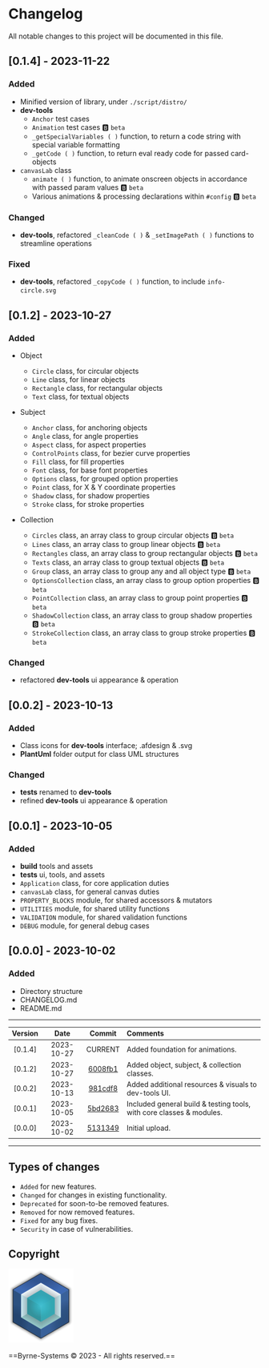 # Changelog
All notable changes to this project will be documented in this file.

## [0.1.4] - 2023-11-22
### Added
- Minified version of library, under `./script/distro/`
- **dev-tools**
  - `Anchor` test cases
  - `Animation` test cases :b: `beta`
  - `_getSpecialVariables ( )` function, to return a code string with special variable formatting
  - `_getCode ( )` function, to return eval ready code for passed card-objects
- `canvasLab` class
  - `animate ( )` function, to animate onscreen objects in accordance with passed param values :b: `beta`
  - Various animations & processing declarations within `#config` :b: `beta`

### Changed
- **dev-tools**, refactored `_cleanCode ( )` & `_setImagePath ( )` functions to streamline operations

### Fixed
- **dev-tools**, refactored `_copyCode ( )` function, to include `info-circle.svg`

## [0.1.2] - 2023-10-27
### Added
- Object
  - `Circle` class, for circular objects
  - `Line` class, for linear objects
  - `Rectangle` class, for rectangular objects
  - `Text` class, for textual objects

- Subject
  - `Anchor` class, for anchoring objects
  - `Angle` class, for angle properties
  - `Aspect` class, for aspect properties
  - `ControlPoints` class, for bezier curve properties
  - `Fill` class, for fill properties
  - `Font` class, for base font properties
  - `Options` class, for grouped option properties
  - `Point` class, for X & Y coordinate properties
  - `Shadow` class, for shadow properties
  - `Stroke` class, for stroke properties

- Collection
  - `Circles` class, an array class to group circular objects :b: `beta`
  - `Lines` class, an array class to group linear objects :b: `beta`
  - `Rectangles` class, an array class to group rectangular objects :b: `beta`
  - `Texts` class, an array class to group textual objects :b: `beta`
  - `Group` class, an array class to group any and all object type :b: `beta`
  - `OptionsCollection` class, an array class to group option properties :b: `beta`
  - `PointCollection` class, an array class to group point properties :b: `beta`
  - `ShadowCollection` class, an array class to group shadow properties :b: `beta`
  - `StrokeCollection` class, an array class to group stroke properties :b: `beta`

### Changed
- refactored **dev-tools** ui appearance & operation

## [0.0.2] - 2023-10-13
### Added
- Class icons for **dev-tools** interface; .afdesign & .svg
- **PlantUml** folder output for class UML structures

### Changed
- **tests** renamed to **dev-tools**
- refined **dev-tools** ui appearance & operation

## [0.0.1] - 2023-10-05
### Added
- **build** tools and assets
- **tests** ui, tools, and assets
- `Application` class, for core application duties
- `canvasLab` class, for general canvas duties
- `PROPERTY_BLOCKS` module, for shared accessors & mutators
- `UTILITIES` module, for shared utility functions
- `VALIDATION` module, for shared validation functions
- `DEBUG` module, for general debug cases

## [0.0.0] - 2023-10-02
### Added
- Directory structure
- CHANGELOG.md
- README.md

---

| Version | Date       | Commit                                                              | Comments                                                                                     |
| :-----: | :--------: | :-----------------------------------------------------------------: | :------------------------------------------------------------------------------------------- |
| [0.1.4] | 2023-10-27 | CURRENT                                                             | Added foundation for animations.                                                             |
| [0.1.2] | 2023-10-27 | [6008fb1](https://github.com/Justin-Byrne/canvasLab/commit/6008fb1) | Added object, subject, & collection classes. 												                        |
| [0.0.2] | 2023-10-13 | [981cdf8](https://github.com/Justin-Byrne/canvasLab/commit/981cdf8) | Added additional resources & visuals to dev-tools UI. 										                    |
| [0.0.1] | 2023-10-05 | [5bd2683](https://github.com/Justin-Byrne/canvasLab/commit/5bd2683) | Included general build & testing tools, with core classes & modules.                         |
| [0.0.0] | 2023-10-02 | [5131349](https://github.com/Justin-Byrne/canvasLab/commit/5131349) | Initial upload.                                                                              |

---

## Types of changes
- `Added` for new features.
- `Changed` for changes in existing functionality.
- `Deprecated` for soon-to-be removed features.
- `Removed` for now removed features.
- `Fixed` for any bug fixes.
- `Security` in case of vulnerabilities.

## Copyright

![Byrne-Systems](https://github.com/Justin-Byrne/canvasLab/blob/main/images/cube_sm.png)

==Byrne-Systems © 2023 - All rights reserved.==
